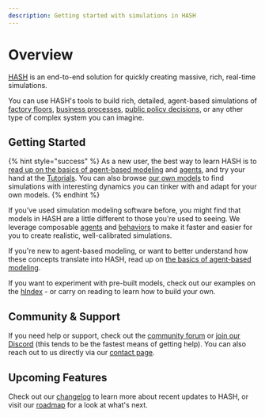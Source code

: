 ```yaml
---
description: Getting started with simulations in HASH
---
```


# Overview

[HASH](https://hash.ai) is an end-to-end solution for quickly creating massive, rich, real-time simulations.

You can use HASH's tools to build rich, detailed, agent-based simulations of [factory floors](https://hash.ai/@hash/warehouse-conveyor1), [business processes](https://hash.ai/@hash/interconnected-call-center), [public policy decisions](https://hash.ai/@b/sir-infection-network-w-rapid-tests), or any other type of complex system you can imagine.

## Getting Started

{% hint style="success" %}
As a new user, the best way to learn HASH is to [read up on the basics of agent-based modeling](https://docs.hash.ai/core/creating-simulations/agent-based-modeling-basics-1) and [agents](https://docs.hash.ai/core/creating-simulations/anatomy-of-an-agent), and try your hand at the [Tutorials](https://docs.hash.ai/core/tutorials/). You can also browse [our own models](https://hash.ai/models?sort=popularity&query=%40hash) to find simulations with interesting dynamics you can tinker with and adapt for your own models.
{% endhint %}

If you've used simulation modeling software before, you might find that models in HASH are a little different to those you're used to seeing. We leverage composable [agents](creating-simulations/anatomy-of-an-agent/) and [behaviors](creating-simulations/behaviors/) to make it faster and easier for you to create realistic, well-calibrated simulations.

If you're new to agent-based modeling, or want to better understand how these concepts translate into HASH, read up on [the basics of agent-based modeling](creating-simulations/agent-based-modeling-basics-1.md).

If you want to experiment with pre-built models, check out our examples on the [hIndex](https://hash.ai/models?sort=popularity&query=%40hash) - or carry on reading to learn how to build your own.

## Community & Support

If you need help or support, check out the [community forum](https://community.hash.ai/) or [join our Discord](https://hash.ai/discord) \(this tends to be the fastest means of getting help\). You can also reach out to us directly via our [contact page](https://hash.ai/contact).

## Upcoming Features

Check out our [changelog](https://hash.ai/updates) to learn more about recent updates to HASH, or visit our [roadmap](https://hash.ai/roadmap) for a look at what's next.

